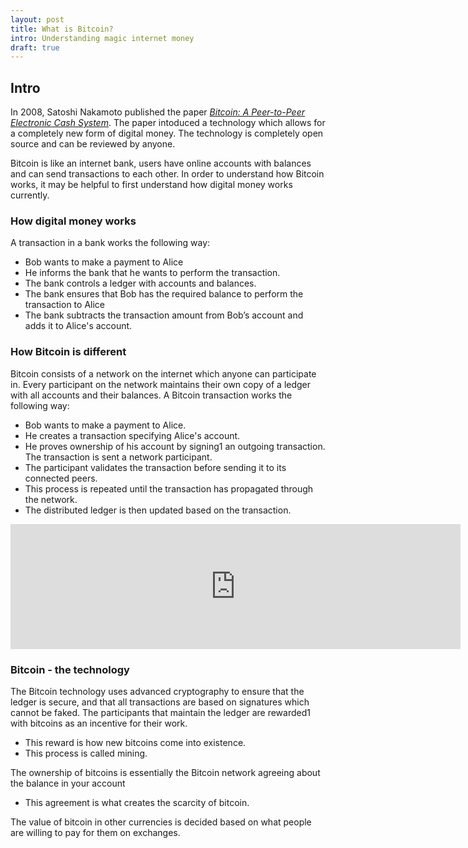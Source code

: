 ```yaml
---
layout: post
title: What is Bitcoin?
intro: Understanding magic internet money
draft: true
---
```


## Intro
In 2008, Satoshi Nakamoto published the paper [_Bitcoin: A Peer-to-Peer Electronic Cash System_](https://bitcoin.org/bitcoin.pdf). The paper intoduced a technology which allows for a completely new form of digital money. The technology is completely open source and can be reviewed by anyone.

<!--more-->

Bitcoin is like an internet bank, users have online accounts with balances and can send transactions to each other. In order to understand how Bitcoin works, it may be helpful to first understand how digital money works currently.

### How digital money works
A transaction in a bank works the following way:

+ Bob wants to make a payment to Alice
+ He informs the bank that he wants to perform the transaction.
+ The bank controls a ledger with accounts and balances.
+ The bank ensures that Bob has the required balance to perform the transaction to Alice
+ The bank subtracts the transaction amount from Bob’s account and adds it to Alice's account. 

### How Bitcoin is different
Bitcoin consists of a network on the internet which anyone can participate in.
Every participant on the network maintains their own copy of a ledger with all accounts and their balances.
A Bitcoin transaction works the following way:

+ Bob wants to make a payment to Alice.
+ He creates a transaction specifying Alice's account.
+ He proves ownership of his account by signing1 an outgoing transaction. The transaction is sent a network participant.
+ The participant validates the transaction before sending it to its connected peers.
+ This process is repeated until the transaction has propagated through the network.
+ The distributed ledger is then updated based on the transaction.

<iframe src="http://bl.ocks.org/wrode/raw/8de1cb25066dd70cb468/" width="720" height="200" marginwidth="0" marginheight="0" scrolling="no" frameBorder='0' seamless="seamless"></iframe>

### Bitcoin - the technology

The Bitcoin technology uses advanced cryptography to ensure  that the ledger is secure, and that all transactions are based on signatures which cannot be faked.
The participants that maintain the ledger are rewarded1 with bitcoins as an incentive for their work.

+ This reward is how new bitcoins come into existence.
+ This process is called mining.

The ownership of bitcoins is essentially the Bitcoin network agreeing about the balance in your account

+ This agreement is what creates the scarcity of bitcoin.

The value of bitcoin in other currencies is decided based on what people are willing to pay for them on exchanges.



